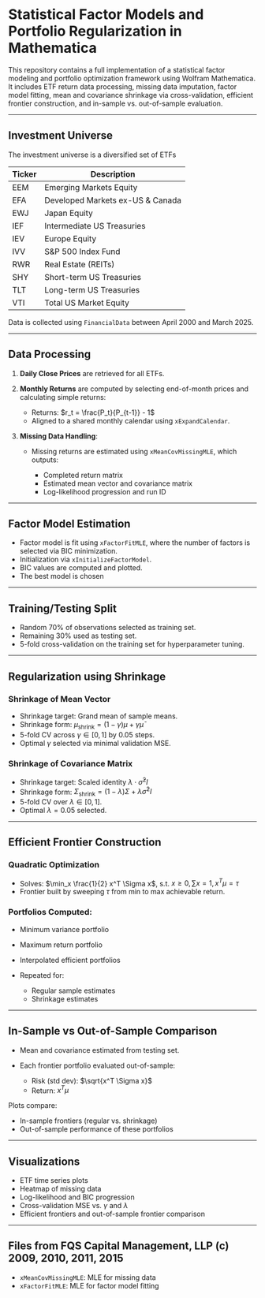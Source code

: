 # Statistical Factor Models and Portfolio Regularization in Mathematica

This repository contains a full implementation of a statistical factor modeling and portfolio optimization framework using Wolfram Mathematica. It includes ETF return data processing, missing data imputation, factor model fitting, mean and covariance shrinkage via cross-validation, efficient frontier construction, and in-sample vs. out-of-sample evaluation.

---

## Investment Universe

The investment universe is a diversified set of ETFs

| Ticker | Description                      |
| ------ | -------------------------------- |
| EEM    | Emerging Markets Equity          |
| EFA    | Developed Markets ex-US & Canada |
| EWJ    | Japan Equity                     |
| IEF    | Intermediate US Treasuries       |
| IEV    | Europe Equity                    |
| IVV    | S\&P 500 Index Fund              |
| RWR    | Real Estate (REITs)              |
| SHY    | Short-term US Treasuries         |
| TLT    | Long-term US Treasuries          |
| VTI    | Total US Market Equity           |

Data is collected using `FinancialData` between April 2000 and March 2025.

---

##  Data Processing

1. **Daily Close Prices** are retrieved for all ETFs.
2. **Monthly Returns** are computed by selecting end-of-month prices and calculating simple returns:

   * Returns: $r_t = \frac{P_t}{P_{t-1}} - 1$
   * Aligned to a shared monthly calendar using `xExpandCalendar`.
3. **Missing Data Handling**:

   * Missing returns are estimated using `xMeanCovMissingMLE`, which outputs:

     * Completed return matrix
     * Estimated mean vector and covariance matrix
     * Log-likelihood progression and run ID
     
---

## Factor Model Estimation

* Factor model is fit using `xFactorFitMLE`, where the number of factors is selected via BIC minimization.
* Initialization via `xInitializeFactorModel`.
* BIC values are computed and plotted.
* The best model is chosen

---

##  Training/Testing Split

* Random 70% of observations selected as training set.
* Remaining 30% used as testing set.
* 5-fold cross-validation on the training set for hyperparameter tuning.

---

## Regularization using Shrinkage

### Shrinkage of Mean Vector

* Shrinkage target: Grand mean of sample means.
* Shrinkage form: $\mu_{\text{shrink}} = (1 - \gamma) \mu + \gamma \bar{\mu}$
* 5-fold CV across $\gamma \in [0, 1]$ by 0.05 steps.
* Optimal $\gamma$ selected via minimal validation MSE.

### Shrinkage of Covariance Matrix

* Shrinkage target: Scaled identity $\lambda \cdot \bar{\sigma}^2 I$
* Shrinkage form: $\Sigma_{\text{shrink}} = (1 - \lambda) \Sigma + \lambda \bar{\sigma}^2 I$
* 5-fold CV over $\lambda \in [0, 1]$.
* Optimal $\lambda = 0.05$ selected.

---

## Efficient Frontier Construction

### Quadratic Optimization

* Solves: $\min_x \frac{1}{2} x^T \Sigma x$, s.t. $x \geq 0, \sum x = 1, x^T \mu = \tau$
* Frontier built by sweeping $\tau$ from min to max achievable return.

### Portfolios Computed:

* Minimum variance portfolio
* Maximum return portfolio
* Interpolated efficient portfolios
* Repeated for:

  * Regular sample estimates
  * Shrinkage estimates

---

##  In-Sample vs Out-of-Sample Comparison

* Mean and covariance estimated from testing set.
* Each frontier portfolio evaluated out-of-sample:

  * Risk (std dev): $\sqrt{x^T \Sigma x}$
  * Return: $x^T \mu$

Plots compare:

* In-sample frontiers (regular vs. shrinkage)
* Out-of-sample performance of these portfolios

---

##  Visualizations

* ETF time series plots
* Heatmap of missing data
* Log-likelihood and BIC progression
* Cross-validation MSE vs. $\gamma$ and $\lambda$
* Efficient frontiers and out-of-sample frontier comparison

---

##  Files from FQS Capital Management, LLP (c) 2009, 2010, 2011, 2015 

* `xMeanCovMissingMLE`: MLE for missing data
* `xFactorFitMLE`: MLE for factor model fitting
